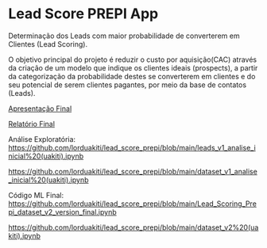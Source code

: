 # Lead Score PREPI App  

Determinação dos Leads com maior probabilidade de converterem em Clientes (Lead Scoring).  
  
O objetivo principal do projeto é reduzir o custo por aquisição(CAC) através da criação de um modelo que indique os clientes ideais (prospects), a partir da categorização da probabilidade destes se converterem em clientes e do seu potencial de serem clientes pagantes, por meio da base de contatos (Leads).  
  
[Apresentação Final](https://github.com/lorduakiti/lead_score_prepi/blob/c7479b3a1c29d4c43f0f83c703575b69d6ab0ac1/Apresenta%C3%A7%C3%A3o%20Final.pdf)  
  
[Relatório Final](https://github.com/lorduakiti/lead_score_prepi/blob/c7479b3a1c29d4c43f0f83c703575b69d6ab0ac1/Deliverable_11%20(final).pdf)  


  
Análise Exploratória:  
https://github.com/lorduakiti/lead_score_prepi/blob/main/leads_v1_analise_inicial%20(uakiti).ipynb  
  
https://github.com/lorduakiti/lead_score_prepi/blob/main/dataset_v1_analise_inicial%20(uakiti).ipynb
  
  
Código ML Final:  
https://github.com/lorduakiti/lead_score_prepi/blob/main/Lead_Scoring_Prepi_dataset_v2_version_final.ipynb  
  
https://github.com/lorduakiti/lead_score_prepi/blob/main/dataset_v2%20(uakiti).ipynb
